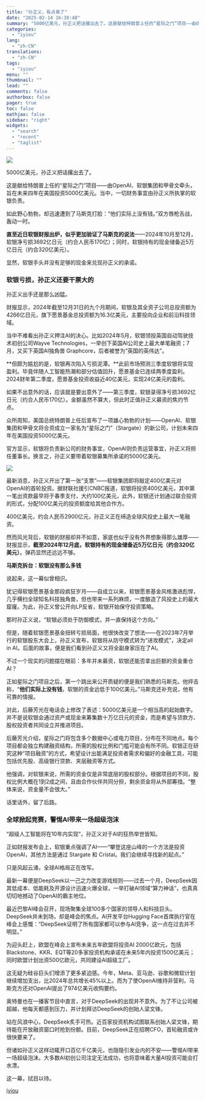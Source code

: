 ```yaml
---
title: "孙正义，有点悬了"
date: "2025-02-14 16:30:48"
summary: "5000亿美元，孙正义把话撂出去了。这是献给特朗普上任的“星际之门”项目——由OpenAI、软银集团..."
categories:
  - "iyiou"
lang:
  - "zh-CN"
translations:
  - "zh-CN"
tags:
  - "iyiou"
menu: ""
thumbnail: ""
lead: ""
comments: false
authorbox: false
pager: true
toc: false
mathjax: false
sidebar: "right"
widgets:
  - "search"
  - "recent"
  - "taglist"
---
```


![](https://diting-hetu.iyiou.com/async/weixin/Tp6N1aFcQitRjxdc9IkH)

5000亿美元，孙正义把话撂出去了。

这是献给特朗普上任的“星际之门”项目——由OpenAI、软银集团和甲骨文牵头，旨在未来四年在美国投资5000亿美元。当中，一切财务事宜由孙正义所执掌的软银负责。

如此野心勃勃，却迅速遭到了马斯克打脸：“他们实际上没有钱。”双方唇枪舌战，轰动一时。

**直至近日软银财报出炉，似乎更加验证了马斯克的说法**——2024年10月至12月，软银净亏损3692亿日元（约合人民币170亿）；同时，软银持有的现金储备近5万亿日元（约合320亿美元）。

显然，软银手头并没有足够的现金来兑现孙正义的承诺。

### **软银亏损，孙正义还要干票大的**

孙正义出手还是那么凶猛。

财报显示，2024年截至12月31日的九个月期间，软银及其全资子公司总投资额为4266亿日元，旗下愿景基金总投资额为16.3亿美元，主要投向企业和前沿科技领域。

当中不难看出孙正义押注AI的决心。比如2024年5月，软银领投英国自动驾驶技术初创公司Wayve Technologies，一举创下英国AI公司史上最大单笔融资；7月，又买下英国AI独角兽 Graphcore，后者被誉为“英国的英伟达”。

**但颇为尴尬的是，软银再次陷入亏损泥潭。**此前市场预测三季度软银将实现盈利。毕竟伴随人工智能热潮和部分估值回升，愿景基金已连续两季度盈利。2024财年第二季度，愿景基金投资收益近40亿美元，实现24亿美元的盈利。

如果不出意外的话，应该就是要出意外了——第三季度，软银录得净亏损3692亿日元（约合人民币170亿）。金额虽然不算大，但此时正值孙正义募资的焦灼节点。

众所周知，美国总统特朗普上任后宣布了一项雄心勃勃的计划——OpenAI、软银集团和甲骨文将合资成立一家名为“星际之门”（Stargate）的新公司，计划未来四年在美国投资5000亿美元。

官方显示，软银将负责新公司的财务事宜，OpenAI则负责运营事宜，孙正义将担任董事长。换言之，孙正义要带着软银募集所承诺的5000亿美元。

![](https://diting-hetu.iyiou.com/async/weixin/PTE0dvYQ7snTcLKum97V)

最新消息，孙正义开出了第一张“支票”——软银集团即将敲定400亿美元对OpenAI的首轮投资。据财联社援引CNBC报道，软银将投资400亿美元，其中第一笔出资款最早将于春季支付，大约100亿美元，此外，软银还计划通过联合投资的形式，分配100亿美元的投资额度给其他合作方。

400亿美元，约合人民币2900亿元，孙正义正在缔造全球风投史上最大一笔融资。

然而风光背后，软银的财报却并不如意，家底也似乎没有外界想象得那么雄厚——财报显示，**截至2024年12月底，软银持有的现金储备近5万亿日元（约合320亿美元）**。弹药显然还远远不够。

**马斯克拆台：软银没有那么多钱**

说起来，这一幕似曾相识。

犹记得软银愿景基金那段疯狂岁月——自成立以来，软银愿景基金风格激进彪悍，几乎横扫全球知名科技独角兽，但也带来一系列麻烦，一度酿造了风投史上的最大窟窿。为此，孙正义曾公开向LP反省，软银开始保守投资策略。

那时孙正义说，“软银必须处于防御模式，并一直保持这个方向。”

但是，随着软银愿景基金扭转亏损局面，他很快改变了想法——在2023年7月举行的软银股东大会上，孙正义宣布，软银将从防守模式转为“进攻模式”，决定all in AI。后面的故事，便是我们看到孙正义又将全副身家压在了AI。

不过一个现实的问题摆在眼前：多年并未募资，软银还能否拿出巨额的资金重仓AI？

正如星际之门项目之后，第一个跳出来公开质疑的便是我们熟悉的马斯克。他抨击称，“**他们实际上没有钱**，软银的资金远低于100亿美元。”马斯克还补充说，他有可靠的情报。

对此，后藤芳光在电话会上修改了表述：5000亿美元是一个相当高的起始数字。并不是说软银会通过资产或现金来筹集数十万亿日元的资金，而是希望与贷款方、股权投资者共同设立并推进项目。

后藤芳光介绍，星际之门将包含多个数据中心或电力项目，分布在不同地点。每个项目都会独立构建融资结构，所需的股权比例和门槛可能会有所不同。软银正在研究这种“项目融资”的方式，希望设计出能满足投资者需求和偏好的金融工具，可能包括优先股、高级银行贷款、夹层融资等方式。

他强调，对软银来说，所需的资金仅是非常底层的股权部分。根据项目的不同，股权比例大概在1到2成之间，且由合作伙伴共同分担，剩余资金将从外部筹措。“整体来说，资金量不会很大。”

话里话外，留了后路。

### **全球掀起竞赛，警惕AI带来一场超级泡沫**

“超级人工智能将在10年内实现”，孙正义对于AI的狂热举世皆知。

正如财报发布会上，软银重点强调了AI——“攀登这座山峰的一个方法是投资 OpenAI，其他方法是通过 Stargate 和 Cristal。我们会继续寻找新的起点。”

只是风起云涌，全球AI格局正在改写。

最新一幕便是DeepSeek以一己之力改变游戏规则——过去一个月，DeepSeek因其低成本、低能耗及开源设计迅速火爆全球，一举打破AI领域“算力神话”，也真真切切地撼动了OpenAI的霸主地位。

最近巴黎AI峰会召开，现场聚集全球100多个国家的领导人和科技巨头。DeepSeek并未到场，却是峰会的焦点。AI开发平台Hugging Face首席执行官在峰会上感慨：“DeepSeek证明了所有国家都可以参与AI竞争，这一点在过去并不明显。”

为迎头赶上，欧盟在峰会上宣布未来五年欧盟将投资AI 2000亿欧元，包括Blackstone、KKR、EQT等20多家投资机构承诺在未来5年内投资1500亿美元；同时欧盟计划出资500亿欧元，共同建设AI超级工厂。

这无疑为硅谷巨头们增添了更多紧迫感。今年，Meta、亚马逊、谷歌和微软计划继续增加支出，比2024年总共增长45%以上。而为了使OpenAI维持非营利，马斯克方还对OpenAI提出了974亿美元收购要约。

奥特曼也在一播客节目中直言，对于DeepSeek的出现并不意外。为了不让公司被超越，他每天都感到压力，并计划拜访DeepSeek的创始人梁文锋。

站在风浪中心，DeepSeek炙手可热。近百家投资机构试图联系创始人梁文锋，期待能在开放融资窗口时抢到份额。目前，DeepSeek正在招聘CFO，首轮融资或许很快要来了。

但诸如孙正义这样动辄开口百亿千亿美元，也隐隐引发业内的不安——警惕AI带来一场超级泡沫。大多数AI初创公司注定无法成功，也将意味着大量AI投资可能会打水漂。

这一幕，拭目以待。

[iyiou](https://www.iyiou.com/analysis/202502141090260)
